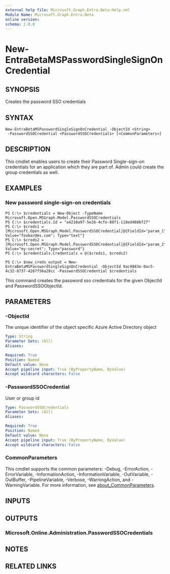 ```yaml
---
external help file: Microsoft.Graph.Entra.Beta-Help.xml
Module Name: Microsoft.Graph.Entra.Beta
online version:
schema: 2.0.0
---
```


# New-EntraBetaMSPasswordSingleSignOnCredential

## SYNOPSIS
Creates the password SSO credentials

## SYNTAX

```
New-EntraBetaMSPasswordSingleSignOnCredential -ObjectId <String>
 -PasswordSSOCredential <PasswordSSOCredentials> [<CommonParameters>]
```

## DESCRIPTION
This cmdlet enables users to create their Password Single-sign-on credentials for an application which they are part of.
Admin could create the group credentials as well.

## EXAMPLES

### New password single-sign-on credentials
```
PS C:\> $credentials = New-Object -TypeName Microsoft.Open.MSGraph.Model.PasswordSSOCredentials
PS C:\> $credentials.Id = "a4210a97-5e26-4cfe-88f1-118ed4886f27"
PS C:\> $creds1 = [Microsoft.Open.MSGraph.Model.PasswordSSOCredential]@{FieldId="param_1"; Value="foobar@ms.com"; Type="text"}
PS C:\> $creds2 = [Microsoft.Open.MSGraph.Model.PasswordSSOCredential]@{FieldId="param_2"; Value="my-secret"; Type="password"}
PS C:\> $credentials.Credentials = @($creds1, $creds2)

PS C:\> $new_creds_output = New-EntraBetaMSPasswordSingleSignOnCredential -ObjectId 9ac9883e-0ac5-4c32-8737-4267f56a28cc -PasswordSSOCredential $credentials
```

This command creates the password sso credentials for the given ObjectId and PasswordSSOObjectId.

## PARAMETERS

### -ObjectId
The unique identifier of the object specific Azure Active Directory object

```yaml
Type: String
Parameter Sets: (All)
Aliases:

Required: True
Position: Named
Default value: None
Accept pipeline input: True (ByPropertyName, ByValue)
Accept wildcard characters: False
```

### -PasswordSSOCredential
User or group id

```yaml
Type: PasswordSSOCredentials
Parameter Sets: (All)
Aliases:

Required: True
Position: Named
Default value: None
Accept pipeline input: True (ByPropertyName, ByValue)
Accept wildcard characters: False
```

### CommonParameters
This cmdlet supports the common parameters: -Debug, -ErrorAction, -ErrorVariable, -InformationAction, -InformationVariable, -OutVariable, -OutBuffer, -PipelineVariable, -Verbose, -WarningAction, and -WarningVariable. For more information, see [about_CommonParameters](https://go.microsoft.com/fwlink/?LinkID=113216).

## INPUTS

## OUTPUTS

### Microsoft.Online.Administration.PasswordSSOCredentials
## NOTES
## RELATED LINKS
